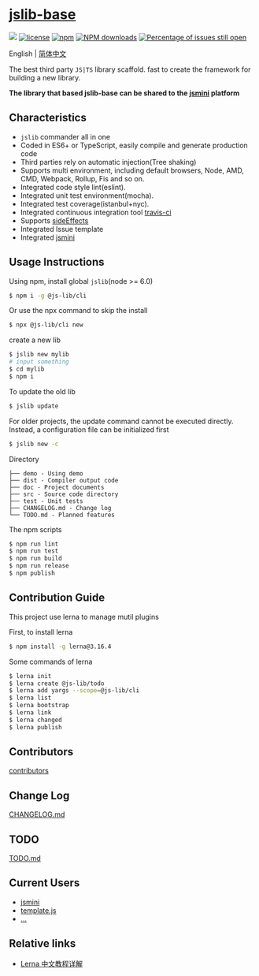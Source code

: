 # [jslib-base](https://github.com/yanhaijing/jslib-base)

[![](https://img.shields.io/badge/Powered%20by-jslib%20base-brightgreen.svg)](https://github.com/yanhaijing/jslib-base)
[![license](https://img.shields.io/badge/license-MIT-blue.svg)](https://github.com/yanhaijing/jslib-base/blob/master/LICENSE)
[![npm](https://img.shields.io/badge/npm-1.6.0-orange.svg)](https://www.npmjs.com/package/@js-lib/cli)
[![NPM downloads](http://img.shields.io/npm/dm/@js-lib/cli.svg?style=flat-square)](http://www.npmtrends.com/@js-lib/cli)
[![Percentage of issues still open](http://isitmaintained.com/badge/open/yanhaijing/jslib-base.svg)](http://isitmaintained.com/project/yanhaijing/jslib-base 'Percentage of issues still open')

English | [简体中文](./README.zh-CN.md)

The best third party `JS|TS` library scaffold. fast to create the framework for building a new library.

**The library that based jslib-base can be shared to the [jsmini](https://github.com/jsmini) platform**

## Characteristics

-   `jslib` commander all in one
-   Coded in ES6+ or TypeScript, easily compile and generate production code
-   Third parties rely on automatic injection(Tree shaking)
-   Supports multi environment, including default browsers, Node, AMD, CMD, Webpack, Rollup, Fis and so on.
-   Integrated code style lint(eslint).
-   Integrated unit test environment(mocha).
-   Integrated test coverage(istanbul+nyc).
-   Integrated continuous integration tool [travis-ci](https://www.travis-ci.org/)
-   Supports [sideEffects](https://github.com/webpack/webpack/tree/master/examples/side-effects)
-   Integrated Issue template
-   Integrated [jsmini](https://github.com/jsmini)

## Usage Instructions

Using npm, install global `jslib`(node >= 6.0)

```bash
$ npm i -g @js-lib/cli
```

Or use the npx command to skip the install

```bash
$ npx @js-lib/cli new
```

create a new lib

```bash
$ jslib new mylib
# input something
$ cd mylib
$ npm i
```

To update the old lib

```bash
$ jslib update
```

For older projects, the update command cannot be executed directly. Instead, a configuration file can be initialized first

```bash
$ jslib new -c
```

Directory

```
├── demo - Using demo
├── dist - Compiler output code
├── doc - Project documents
├── src - Source code directory
├── test - Unit tests
├── CHANGELOG.md - Change log
└── TODO.md - Planned features
```

The npm scripts

```bash
$ npm run lint
$ npm run test
$ npm run build
$ npm run release
$ npm publish
```

## Contribution Guide

This project use lerna to manage mutil plugins

First, to install lerna

```bash
$ npm install -g lerna@3.16.4
```

Some commands of lerna

```bash
$ lerna init
$ lerna create @js-lib/todo
$ lerna add yargs --scope=@js-lib/cli
$ lerna list
$ lerna bootstrap
$ lerna link
$ lerna changed
$ lerna publish
```

## Contributors

[contributors](https://github.com/yanhaijing/jslib-base/graphs/contributors)

## Change Log

[CHANGELOG.md](./CHANGELOG.md)

## TODO

[TODO.md](./TODO.md)

## Current Users

-   [jsmini](https://github.com/jsmini)
-   [template.js](https://github.com/yanhaijing/template.js)
-   [...](https://github.com/yanhaijing/jslib-base/issues/10)

## Relative links

-   [Lerna 中文教程详解](https://juejin.im/post/5ced1609e51d455d850d3a6c)
